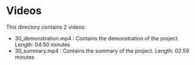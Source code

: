  
# Videos

This directory contains 2 videos:
- 30_demonstration.mp4 : Contains the demonstration of the project. Length: 04:50 minutes
- 30_summary.mp4 : Contains the summary of the project. Length: 02:59 minutes